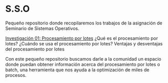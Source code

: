 # S.S.O
Pequeño repositorio donde recopilaremos los trabajos de la asignación de Seminario de Sistemas Operativos.


[Investigación 01: Procesamiento por lotes](Procesamiento_por_lotes.pdf)
¿Qué es el procesamiento por lotes?
¿Cuándo se usa el procesamiento por lotes?
Ventajas y desventajas del procesamiento por lotes

Con este pequeño repositorio buscamos darle a la comunidad un espacio donde puedan obtener información acerca del procesamiento por lotes o batch, una herramienta que nos ayuda a la optimización de miles de procesos.
